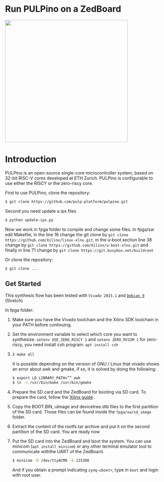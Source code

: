 # Run PULPino on a ZedBoard 

<img src="https://raw.githubusercontent.com/pulp-platform/pulpino/master/doc/datasheet/figures/pulpino_logo_inline1.png" width="400px" />

# Introduction

PULPino is an open-source single-core microcontroller system, based on 32-bit RISC-V cores developed at ETH Zurich. PULPino is configurable to use either  the RISCY or the zero-riscy core.

First to use PULPino, clone the repository:

```bash
$ git clone https://github.com/pulp-platform/pulpino.git
```

Second you need update a ips files

```bash
$ python update-ips.py
```

Now we work in fpga folder to compile and change some files. In fpga/sw edit Makefile, in the line 16 change the git clone by `git clone https://github.com/Xilinx/linux-xlnx.git`, in the u-boot section line 38 change by `git clone https://github.com/Xilinx/u-boot-xlnx.git` and finally in line 71 change by `git clone https://git.busybox.net/buildroot`

Or clone the repository:

```bash
$ git clone ...
```



## Get Started

This synthesis flow has been tested with `Vivado 2015.1` and [`Debian 9`](https://www.debian.org/CD/) (Stretch)

In fpga folder:

1. Make sure you have the Vivado toolchain and the Xilinx SDK toolchain in your PATH before continuing.

2. Set the environment variable to select which core you want to synthesize. `setenv USE_ZERO_RISCY 1` and `setenv ZERO_RV32M 1` for zero-riscy, you need install csh program. `apt install csh`

3. ```bash
   $ make all
   ```

   It is possible depending on the version of GNU / Linux that vivado shows an error about awk and gmake, if so, it is solved by doing the following:

   ```bash
   $ export LD_LIBRARY_PATH=”” awk
   $ ln -s /usr/bin/make /usr/bin/gmake
   ```

4. Prepare the SD card and the ZedBoard for booting via SD card. To prepare the card, follow the [Xilinx guide](http://www.wiki.xilinx.com/Prepare+Boot+Medium) .

5. Copy the BOOT.BIN, uImage and devicetree.dtb files to the first partition of the SD card. Those files can be found inside the `fpga/sw/sd_image` folder.

6. Extract the content of the rootfs.tar archive and put it on the second partition of the SD card. You are ready now

7. Put the SD card into the ZedBoard and boot the system. You can use minicom (`apt install minicom`) or any other terminal emulator tool to communicate withthe UART of the ZedBoard.

   ```bash
   $ minicom -D /dev/ttyACM0 -b 115200
   ```

   And if you obtain a prompt indicating `zynq-uboot>`, type in `boot` and login with root user.